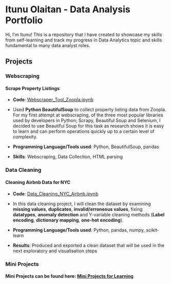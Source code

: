 # Itunu Olaitan - Data Analysis Portfolio

Hi, I'm Itunu! This is a repository that I have created to showcase my skills from self-learning and track my progress in Data Analytics topic and skills fundamental to many data analyst roles.

## Projects

### Webscraping 
#### Scrape Property Listings
 - **Code**: [Webscraper_Tool_Zoopla.ipynb](https://github.com/iolaitan/data-analysis-portfolio/blob/main/Webscraper%20Tool%20Zoopla%20.ipynb)

 - Used **Python BeautifulSoup** to collect property listing data from Zoopla. For my first attempt at webscraping, of the three most popular libraries used by developers in Python; Scrapy, Beautiful Soup and Selenium, I decided to use Beautiful Soup for this task as research shows it is easy to learn and can perform operations quickly up to a certain level of complexity. 

 - **Programming Language/Tools used**: Python, BeautifulSoup, pandas

 - **Skills**: Webscraping, Data Collection, HTML parsing






### Data Cleaning


#### Cleaning Airbnb Data for NYC
 - **Code**: [Data_Cleaning_NYC_Airbnb.ipynb](https://github.com/iolaitan/data-analysis-portfolio/blob/main/Data_Cleaning_NYC_Airbnb/Data%20Cleaning%20Airbnb%20NYC.ipynb)

 - In this data cleaning project, I will clean the dataset by examining **missing values**, **duplicates**, **invalid/erroneous values**, fixing **datatypes**, **anomaly detection** and Y-variable cleaning methods (**Label encoding**, **dictionary mapping**, **one-hot encoding**).

 - **Programming Language/Tools used**: Python, pandas, numpy, scikit-learn

 - **Results**: Produced and exported a clean dataset that will be used in the next exploratory and visualisation steps




### Mini Projects

#### Mini Projects can be found here: [Mini Projects for Learning](https://github.com/iolaitan/data-analysis-portfolio/tree/main/mini_projects)







